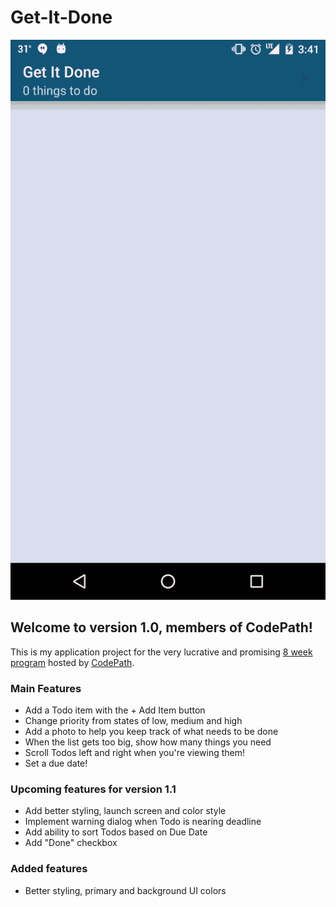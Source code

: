 # Get-It-Done

![alt tag](/GetItDoneV2.gif)

## Welcome to version 1.0, members of CodePath! 
  
This is my application project for the very lucrative and promising [8 week program](https://codepath.com/androidbootcamp) hosted by [CodePath](https://www.codepath.com).  

### Main Features  
- Add a Todo item with the + Add Item button  
- Change priority from states of low, medium and high  
- Add a photo to help you keep track of what needs to be done  
- When the list gets too big, show how many things you need  
- Scroll Todos left and right when you're viewing them!
- Set a due date!  
  
### Upcoming features for version 1.1 
- Add better styling, launch screen and color style
- Implement warning dialog when Todo is nearing deadline
- Add ability to sort Todos based on Due Date  
- Add "Done" checkbox

### Added features
- Better styling, primary and background UI colors